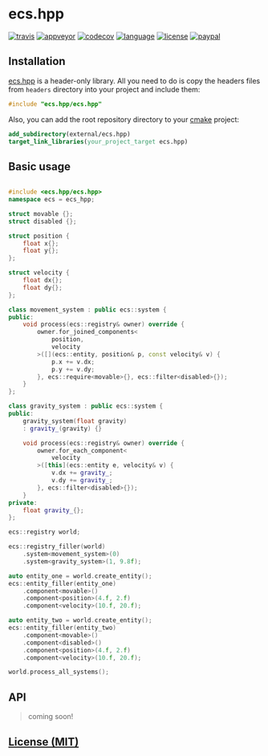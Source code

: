 # ecs.hpp

[![travis][badge.travis]][travis]
[![appveyor][badge.appveyor]][appveyor]
[![codecov][badge.codecov]][codecov]
[![language][badge.language]][language]
[![license][badge.license]][license]
[![paypal][badge.paypal]][paypal]

[badge.travis]: https://img.shields.io/travis/BlackMATov/ecs.hpp/master.svg?logo=travis
[badge.appveyor]: https://img.shields.io/appveyor/ci/BlackMATov/ecs-hpp/master.svg?logo=appveyor
[badge.codecov]: https://img.shields.io/codecov/c/github/BlackMATov/ecs.hpp/master.svg?logo=codecov
[badge.language]: https://img.shields.io/badge/language-C%2B%2B17-yellow.svg
[badge.license]: https://img.shields.io/badge/license-MIT-blue.svg
[badge.paypal]: https://img.shields.io/badge/donate-PayPal-orange.svg?logo=paypal&colorA=00457C

[travis]: https://travis-ci.org/BlackMATov/ecs.hpp
[appveyor]: https://ci.appveyor.com/project/BlackMATov/ecs-hpp
[codecov]: https://codecov.io/gh/BlackMATov/ecs.hpp
[language]: https://en.wikipedia.org/wiki/C%2B%2B17
[license]: https://en.wikipedia.org/wiki/MIT_License
[paypal]: https://www.paypal.me/matov

[ecs]: https://github.com/BlackMATov/ecs.hpp

## Installation

[ecs.hpp][ecs] is a header-only library. All you need to do is copy the headers files from `headers` directory into your project and include them:

```cpp
#include "ecs.hpp/ecs.hpp"
```

Also, you can add the root repository directory to your [cmake](https://cmake.org) project:

```cmake
add_subdirectory(external/ecs.hpp)
target_link_libraries(your_project_target ecs.hpp)
```

## Basic usage

```cpp

#include <ecs.hpp/ecs.hpp>
namespace ecs = ecs_hpp;

struct movable {};
struct disabled {};

struct position {
    float x{};
    float y{};
};

struct velocity {
    float dx{};
    float dy{};
};

class movement_system : public ecs::system {
public:
    void process(ecs::registry& owner) override {
        owner.for_joined_components<
            position,
            velocity
        >([](ecs::entity, position& p, const velocity& v) {
            p.x += v.dx;
            p.y += v.dy;
        }, ecs::require<movable>{}, ecs::filter<disabled>{});
    }
};

class gravity_system : public ecs::system {
public:
    gravity_system(float gravity)
    : gravity_(gravity) {}

    void process(ecs::registry& owner) override {
        owner.for_each_component<
            velocity
        >([this](ecs::entity e, velocity& v) {
            v.dx += gravity_;
            v.dy += gravity_;
        }, ecs::filter<disabled>{});
    }
private:
    float gravity_{};
};

ecs::registry world;

ecs::registry_filler(world)
    .system<movement_system>(0)
    .system<gravity_system>(1, 9.8f);

auto entity_one = world.create_entity();
ecs::entity_filler(entity_one)
    .component<movable>()
    .component<position>(4.f, 2.f)
    .component<velocity>(10.f, 20.f);

auto entity_two = world.create_entity();
ecs::entity_filler(entity_two)
    .component<movable>()
    .component<disabled>()
    .component<position>(4.f, 2.f)
    .component<velocity>(10.f, 20.f);

world.process_all_systems();
```

## API

> coming soon!

## [License (MIT)](./LICENSE.md)
